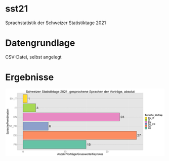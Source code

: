 # sst21
Sprachstatistik der Schweizer Statistiktage 2021

# Datengrundlage
CSV-Datei, selbst angelegt

# Ergebnisse
![](<figs/20210909_sprache-vortrag-absolut.png>)

